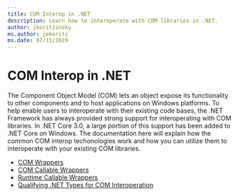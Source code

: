 ```yaml
---
title: COM Interop in .NET
description: Learn how to interoperate with COM libraries in .NET.
author: jkoritzinsky
ms.author: jekoritz
ms.date: 07/11/2019
---
```


# COM Interop in .NET

The Component Object Model (COM) lets an object expose its functionality to other components and to host applications on Windows platforms. To help enable users to interoperate with their existing code bases, the .NET Framework has always provided strong support for interoperating with COM libraries. In .NET Core 3.0, a large portion of this support has been added to .NET Core on Windows. The documentation here will explain how the common COM interop techonologies work and how you can utilize them to interoperate with your existing COM libraries.

- [COM Wrappers](./com-wrappers.md)
- [COM Callable Wrappers](./com-callable-wrapper.md)
- [Runtime Callable Wrappers](./runtime-callable-wrapper.md)
- [Qualifying .NET Types for COM Interoperation](./qualify-net-types-for-interoperation.md)
